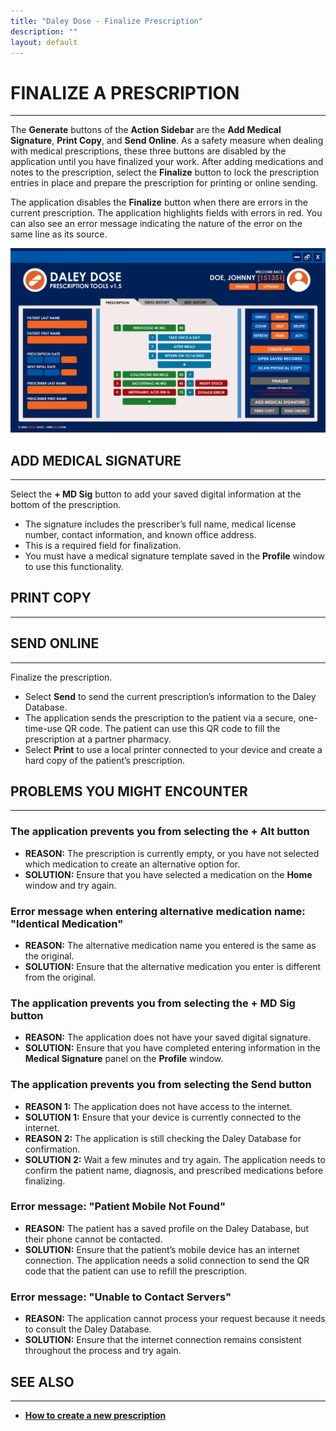 ```yaml
---
title: "Daley Dose - Finalize Prescription"
description: ""
layout: default
---
```


# **FINALIZE A PRESCRIPTION**  
---
The **Generate** buttons of the **Action Sidebar** are the **Add Medical Signature**, **Print Copy**, and **Send Online**. As a safety measure when dealing with medical prescriptions, these three buttons are disabled by the application until you have finalized your work.
After adding medications and notes to the prescription, select the **Finalize** button to lock the prescription entries in place and prepare the prescription for printing or online sending.

The application disables the **Finalize** button when there are errors in the current prescription. The application highlights fields with errors in red. You can also see an error message indicating the nature of the error on the same line as its source. 

![Main Screen with Errors](/assets/images/daley-dose-home-window-error.png)

## **ADD MEDICAL SIGNATURE**
---
Select the **+ MD Sig** button to add your saved digital information at the bottom of the prescription.  

   - The signature includes the prescriber’s full name, medical license number, contact information, and known office address.  
   - This is a required field for finalization.  
   - You must have a medical signature template saved in the **Profile** window to use this functionality.
 
## **PRINT COPY**
---


## **SEND ONLINE**
---

Finalize the prescription.  
   - Select **Send** to send the current prescription’s information to the Daley Database.  
   - The application sends the prescription to the patient via a secure, one-time-use QR code. The patient can use this QR code to fill the prescription at a partner pharmacy.  
   - Select **Print** to use a local printer connected to your device and create a hard copy of the patient’s prescription.

## **PROBLEMS YOU MIGHT ENCOUNTER**
---

### The application prevents you from selecting the **+ Alt** button  
- **REASON:** The prescription is currently empty, or you have not selected which medication to create an alternative option for.  
- **SOLUTION:** Ensure that you have selected a medication on the **Home** window and try again.

### Error message when entering alternative medication name: **"Identical Medication"**  
- **REASON:** The alternative medication name you entered is the same as the original.  
- **SOLUTION:** Ensure that the alternative medication you enter is different from the original.

### The application prevents you from selecting the **+ MD Sig** button  
- **REASON:** The application does not have your saved digital signature.  
- **SOLUTION:** Ensure that you have completed entering information in the **Medical Signature** panel on the **Profile** window.

### The application prevents you from selecting the **Send** button  
- **REASON 1:** The application does not have access to the internet.  
- **SOLUTION 1:** Ensure that your device is currently connected to the internet.  
- **REASON 2:** The application is still checking the Daley Database for confirmation.  
- **SOLUTION 2:** Wait a few minutes and try again. The application needs to confirm the patient name, diagnosis, and prescribed medications before finalizing.

### Error message: **"Patient Mobile Not Found"**  
- **REASON:** The patient has a saved profile on the Daley Database, but their phone cannot be contacted.  
- **SOLUTION:** Ensure that the patient’s mobile device has an internet connection. The application needs a solid connection to send the QR code that the patient can use to refill the prescription.

### Error message: **"Unable to Contact Servers"**  
- **REASON:** The application cannot process your request because it needs to consult the Daley Database.  
- **SOLUTION:** Ensure that the internet connection remains consistent throughout the process and try again.

## **SEE ALSO**
---
- [**How to create a new prescription**](/daleydose/prescription-create-new)  
